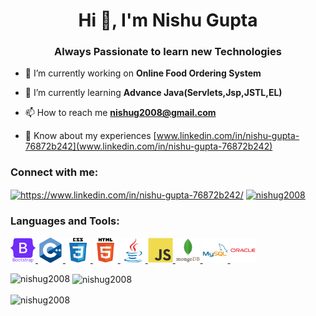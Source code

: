 <h1 align="center">Hi 👋, I'm Nishu Gupta</h1>
<h3 align="center">Always Passionate to learn new Technologies</h3>

- 🔭 I’m currently working on **Online Food Ordering System**

- 🌱 I’m currently learning **Advance Java(Servlets,Jsp,JSTL,EL)**

- 📫 How to reach me **nishug2008@gmail.com**

- 📄 Know about my experiences [www.linkedin.com/in/nishu-gupta-76872b242](www.linkedin.com/in/nishu-gupta-76872b242)

<h3 align="left">Connect with me:</h3>
<p align="left">
<a href="https://linkedin.com/in/https://www.linkedin.com/in/nishu-gupta-76872b242/" target="blank"><img align="center" src="https://raw.githubusercontent.com/rahuldkjain/github-profile-readme-generator/master/src/images/icons/Social/linked-in-alt.svg" alt="https://www.linkedin.com/in/nishu-gupta-76872b242/" height="30" width="40" /></a>
<a href="https://www.hackerrank.com/nishug2008" target="blank"><img align="center" src="https://raw.githubusercontent.com/rahuldkjain/github-profile-readme-generator/master/src/images/icons/Social/hackerrank.svg" alt="nishug2008" height="30" width="40" /></a>
</p>

<h3 align="left">Languages and Tools:</h3>
<p align="left"> <a href="https://getbootstrap.com" target="_blank" rel="noreferrer"> <img src="https://raw.githubusercontent.com/devicons/devicon/master/icons/bootstrap/bootstrap-plain-wordmark.svg" alt="bootstrap" width="40" height="40"/> </a> <a href="https://www.w3schools.com/cpp/" target="_blank" rel="noreferrer"> <img src="https://raw.githubusercontent.com/devicons/devicon/master/icons/cplusplus/cplusplus-original.svg" alt="cplusplus" width="40" height="40"/> </a> <a href="https://www.w3schools.com/css/" target="_blank" rel="noreferrer"> <img src="https://raw.githubusercontent.com/devicons/devicon/master/icons/css3/css3-original-wordmark.svg" alt="css3" width="40" height="40"/> </a> <a href="https://www.w3.org/html/" target="_blank" rel="noreferrer"> <img src="https://raw.githubusercontent.com/devicons/devicon/master/icons/html5/html5-original-wordmark.svg" alt="html5" width="40" height="40"/> </a> <a href="https://www.java.com" target="_blank" rel="noreferrer"> <img src="https://raw.githubusercontent.com/devicons/devicon/master/icons/java/java-original.svg" alt="java" width="40" height="40"/> </a> <a href="https://developer.mozilla.org/en-US/docs/Web/JavaScript" target="_blank" rel="noreferrer"> <img src="https://raw.githubusercontent.com/devicons/devicon/master/icons/javascript/javascript-original.svg" alt="javascript" width="40" height="40"/> </a> <a href="https://www.mongodb.com/" target="_blank" rel="noreferrer"> <img src="https://raw.githubusercontent.com/devicons/devicon/master/icons/mongodb/mongodb-original-wordmark.svg" alt="mongodb" width="40" height="40"/> </a> <a href="https://www.mysql.com/" target="_blank" rel="noreferrer"> <img src="https://raw.githubusercontent.com/devicons/devicon/master/icons/mysql/mysql-original-wordmark.svg" alt="mysql" width="40" height="40"/> </a> <a href="https://www.oracle.com/" target="_blank" rel="noreferrer"> <img src="https://raw.githubusercontent.com/devicons/devicon/master/icons/oracle/oracle-original.svg" alt="oracle" width="40" height="40"/> </a> </p>

<p><img align="left" src="https://github-readme-stats.vercel.app/api/top-langs?username=nishug2008&show_icons=true&locale=en&layout=compact" alt="nishug2008" /></p>

<p>&nbsp;<img align="center" src="https://github-readme-stats.vercel.app/api?username=nishug2008&show_icons=true&locale=en" alt="nishug2008" /></p>

<p><img align="center" src="https://github-readme-streak-stats.herokuapp.com/?user=nishug2008&" alt="nishug2008" /></p>

